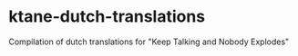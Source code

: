 # ktane-dutch-translations
Compilation of dutch translations for "Keep Talking and Nobody Explodes"
